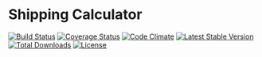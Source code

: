 # Shipping Calculator

[![Build Status](https://travis-ci.org/esteit/shipping-calculator.svg?branch=master)](https://travis-ci.org/esteit/shipping-calculator)
[![Coverage Status](https://coveralls.io/repos/esteit/shipping-calculator/badge.svg?branch=master&service=github)](https://coveralls.io/github/esteit/shipping-calculator?branch=master)
[![Code Climate](https://codeclimate.com/github/esteit/shipping-calculator/badges/gpa.svg)](https://codeclimate.com/github/esteit/shipping-calculator)
[![Latest Stable Version](https://poser.pugx.org/shiptor/shipping-calculator/v/stable)](https://packagist.org/packages/shiptor/shipping-calculator)
[![Total Downloads](https://poser.pugx.org/shiptor/shipping-calculator/downloads)](https://packagist.org/packages/shiptor/shipping-calculator)
[![License](https://poser.pugx.org/shiptor/shipping-calculator/license)](https://packagist.org/packages/shiptor/shipping-calculator)

